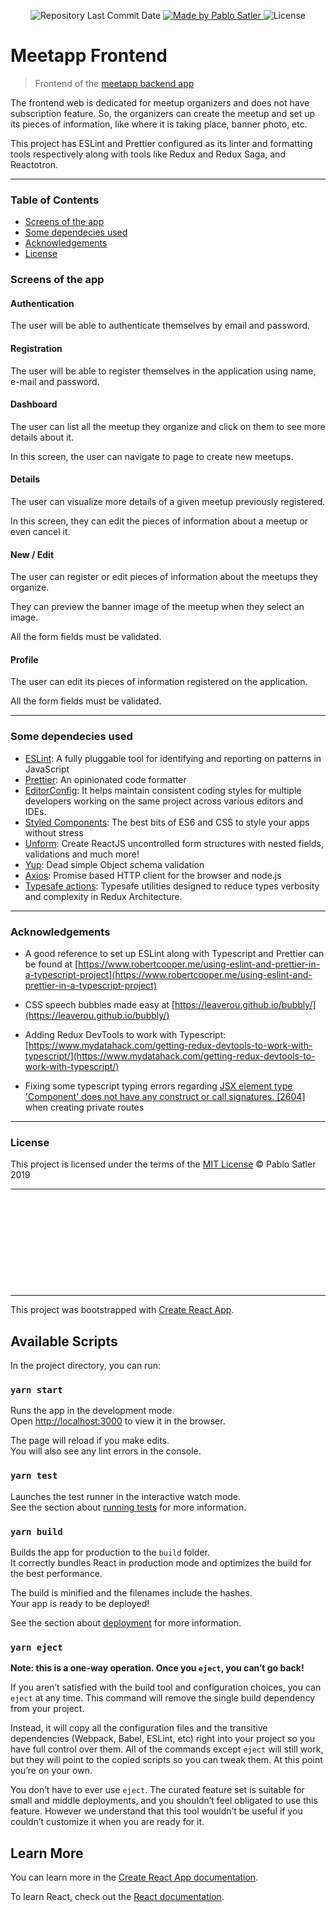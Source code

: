 <p align="center">
  <img alt="Repository Last Commit Date" src="https://img.shields.io/github/last-commit/psatler/meetapp-frontend?color=blue">

  <a href="https://www.linkedin.com/in/pablosatler/">
    <img alt="Made by Pablo Satler" src="https://img.shields.io/badge/made%20by-Pablo%20Satler-blue">
  </a>

  <img alt="License" src="https://img.shields.io/github/license/psatler/meetapp-frontend?color=blue">

</p>

# Meetapp Frontend

> Frontend of the [meetapp backend app](https://github.com/psatler/meetapp-backend)

The frontend web is dedicated for meetup organizers and does not have subscription feature.
So, the organizers can create the meetup and set up its pieces of information, like where it is taking place, banner photo, etc.

This project has ESLint and Prettier configured as its linter and formatting tools respectively along with tools like Redux and Redux Saga, and Reactotron.

---

### Table of Contents

<!-- - [How to Run](#how-to-run) -->
<!-- - [Features](#features) -->

- [Screens of the app](#screens-of-the-app)
- [Some dependecies used](#some-dependecies-used)
- [Acknowledgements](#acknowledgements)
- [License](#license)

### Screens of the app

#### Authentication

The user will be able to authenticate themselves by email and password.

#### Registration

The user will be able to register themselves in the application using name, e-mail and password.

#### Dashboard

The user can list all the meetup they organize and click on them to see more details about it.

In this screen, the user can navigate to page to create new meetups.

#### Details

The user can visualize more details of a given meetup previously registered.

In this screen, they can edit the pieces of information about a meetup or even cancel it.

#### New / Edit

The user can register or edit pieces of information about the meetups they organize.

They can preview the banner image of the meetup when they select an image.

All the form fields must be validated.

#### Profile

The user can edit its pieces of information registered on the application.

All the form fields must be validated.

---

### Some dependecies used

- [ESLint](https://github.com/eslint/eslint): A fully pluggable tool for identifying and reporting on patterns in JavaScript
- [Prettier](https://github.com/prettier/prettier): An opinionated code formatter
- [EditorConfig](https://github.com/editorconfig/editorconfig): It helps maintain consistent coding styles for multiple developers working on the same project across various editors and IDEs.
- [Styled Components](https://github.com/styled-components/styled-components): The best bits of ES6 and CSS to style your apps without stress
- [Unform](https://github.com/Rocketseat/unform): Create ReactJS uncontrolled form structures with nested fields, validations and much more!
- [Yup](https://github.com/jquense/yup): Dead simple Object schema validation
- [Axios](https://github.com/axios/axios): Promise based HTTP client for the browser and node.js
- [Typesafe actions](https://github.com/piotrwitek/typesafe-actions): Typesafe utilities designed to reduce types verbosity and complexity in Redux Architecture.

---

### Acknowledgements

- A good reference to set up ESLint along with Typescript and Prettier can be found at [https://www.robertcooper.me/using-eslint-and-prettier-in-a-typescript-project](https://www.robertcooper.me/using-eslint-and-prettier-in-a-typescript-project)

- CSS speech bubbles made easy at [https://leaverou.github.io/bubbly/](https://leaverou.github.io/bubbly/)

- Adding Redux DevTools to work with Typescript: [https://www.mydatahack.com/getting-redux-devtools-to-work-with-typescript/](https://www.mydatahack.com/getting-redux-devtools-to-work-with-typescript/)

- Fixing some typescript typing errors regarding [JSX element type 'Component' does not have any construct or call signatures. [2604]](https://stackoverflow.com/questions/53452966/typescript-3-jsx-element-type-component-does-not-have-any-construct-or-call-s?rq=1) when creating private routes

---

### License

This project is licensed under the terms of the [MIT License](https://opensource.org/licenses/MIT) © Pablo Satler 2019

---

&nbsp;
&nbsp;
&nbsp;

&nbsp;
&nbsp;
&nbsp;

&nbsp;
&nbsp;
&nbsp;

&nbsp;
&nbsp;
&nbsp;

&nbsp;
&nbsp;
&nbsp;

---

This project was bootstrapped with [Create React App](https://github.com/facebook/create-react-app).

## Available Scripts

In the project directory, you can run:

### `yarn start`

Runs the app in the development mode.<br />
Open [http://localhost:3000](http://localhost:3000) to view it in the browser.

The page will reload if you make edits.<br />
You will also see any lint errors in the console.

### `yarn test`

Launches the test runner in the interactive watch mode.<br />
See the section about [running tests](https://facebook.github.io/create-react-app/docs/running-tests) for more information.

### `yarn build`

Builds the app for production to the `build` folder.<br />
It correctly bundles React in production mode and optimizes the build for the best performance.

The build is minified and the filenames include the hashes.<br />
Your app is ready to be deployed!

See the section about [deployment](https://facebook.github.io/create-react-app/docs/deployment) for more information.

### `yarn eject`

**Note: this is a one-way operation. Once you `eject`, you can’t go back!**

If you aren’t satisfied with the build tool and configuration choices, you can `eject` at any time. This command will remove the single build dependency from your project.

Instead, it will copy all the configuration files and the transitive dependencies (Webpack, Babel, ESLint, etc) right into your project so you have full control over them. All of the commands except `eject` will still work, but they will point to the copied scripts so you can tweak them. At this point you’re on your own.

You don’t have to ever use `eject`. The curated feature set is suitable for small and middle deployments, and you shouldn’t feel obligated to use this feature. However we understand that this tool wouldn’t be useful if you couldn’t customize it when you are ready for it.

## Learn More

You can learn more in the [Create React App documentation](https://facebook.github.io/create-react-app/docs/getting-started).

To learn React, check out the [React documentation](https://reactjs.org/).
